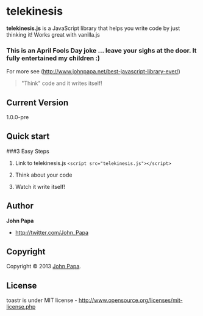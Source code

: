 # telekinesis
**telekinesis.js** is a JavaScript library that helps you write code by just thinking it! Works great with vanilla.js

### This is an April Fools Day joke ... leave your sighs at the door. It fully entertained my children :)


For more see (http://www.johnpapa.net/best-javascript-library-ever/)

> "Think" code and it writes itself!

## Current Version
1.0.0-pre

## Quick start

###3 Easy Steps
1. Link to telekinesis.js `<script src="telekinesis.js"></script>`

2. Think about your code

3. Watch it write itself!

## Author
**John Papa**

+ http://twitter.com/John_Papa

## Copyright
Copyright © 2013 [John Papa](http://twitter.com/John_Papa).

## License 
toastr is under MIT license - http://www.opensource.org/licenses/mit-license.php

